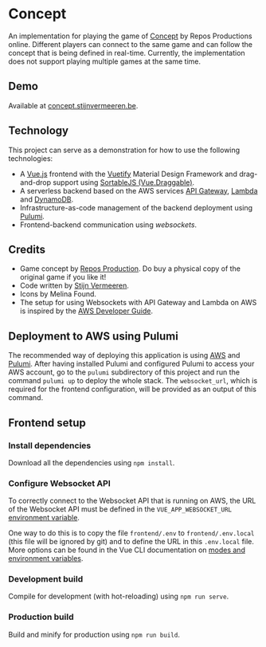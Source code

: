 # Concept

An implementation for playing the game of [Concept](https://concept-the-game.com/) by Repos Productions online. Different players can connect to the same game and can follow the concept that is being defined in real-time. Currently, the implementation does not support playing multiple games at the same time.

## Demo

Available at [concept.stijnvermeeren.be](https://concept.stijnvermeeren.be/).

## Technology
This project can serve as a demonstration for how to use the following technologies:
- A [Vue.js](https://vuejs.org/) frontend with the [Vuetify](https://vuetifyjs.com/) Material Design Framework and drag-and-drop support using [SortableJS (Vue.Draggable)](https://github.com/SortableJS/Vue.Draggable/).
- A serverless backend based on the AWS services [API Gateway](https://aws.amazon.com/api-gateway/), [Lambda](https://aws.amazon.com/lambda/) and [DynamoDB](https://aws.amazon.com/dynamodb/).
- Infrastructure-as-code management of the backend deployment using [Pulumi](https://www.pulumi.com/).
- Frontend-backend communication using *websockets*.

## Credits
- Game concept by [Repos Production](https://rprod.com/). Do buy a physical copy of the original game if you like it!
- Code written by [Stijn Vermeeren](https://stijnvermeeren.be/).
- Icons by Melina Found.
- The setup for using Websockets with API Gateway and Lambda on AWS is inspired by the [AWS Developer Guide](https://docs.aws.amazon.com/apigateway/latest/developerguide/apigateway-websocket-api.html).

## Deployment to AWS using Pulumi

The recommended way of deploying this application is using [AWS](https://aws.amazon.com/) and [Pulumi](https://www.pulumi.com/). After having installed Pulumi and configured Pulumi to access your AWS account, go to the `pulumi` subdirectory of this project and run the command `pulumi up` to deploy the whole stack. The `websocket_url`, which is required for the frontend configuration, will be provided as an output of this command. 

## Frontend setup

### Install dependencies

Download all the dependencies using `npm install`.

### Configure Websocket API

To correctly connect to the Websocket API that is running on AWS, the URL of the Websocket API must be defined in the `VUE_APP_WEBSOCKET_URL` [environment variable](https://cli.vuejs.org/guide/mode-and-env.html).

One way to do this is to copy the file `frontend/.env` to `frontend/.env.local` (this file will be ignored by git) and to define the URL in this `.env.local` file. More options can be found in the Vue CLI documentation on [modes and environment variables](https://cli.vuejs.org/guide/mode-and-env.html#modes).

### Development build

Compile for development (with hot-reloading) using `npm run serve`.

### Production build

Build and minify for production using `npm run build`.
